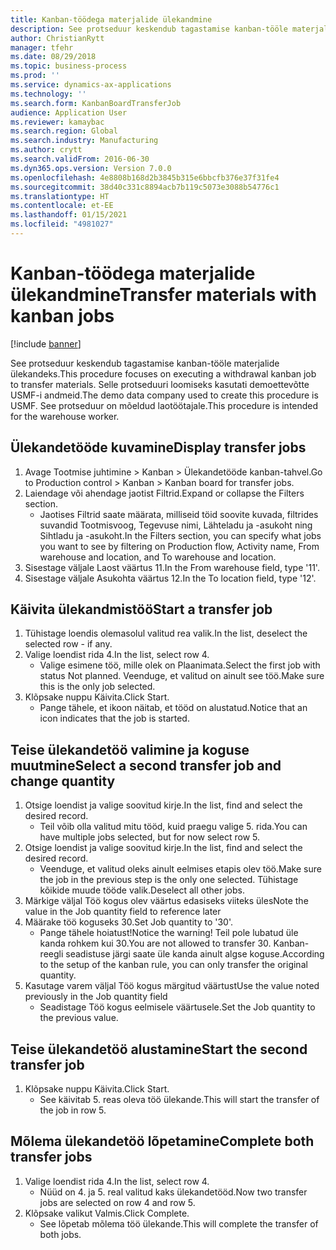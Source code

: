 ```yaml
---
title: Kanban-töödega materjalide ülekandmine
description: See protseduur keskendub tagastamise kanban-tööle materjalide ülekandeks.
author: ChristianRytt
manager: tfehr
ms.date: 08/29/2018
ms.topic: business-process
ms.prod: ''
ms.service: dynamics-ax-applications
ms.technology: ''
ms.search.form: KanbanBoardTransferJob
audience: Application User
ms.reviewer: kamaybac
ms.search.region: Global
ms.search.industry: Manufacturing
ms.author: crytt
ms.search.validFrom: 2016-06-30
ms.dyn365.ops.version: Version 7.0.0
ms.openlocfilehash: 4e8808b168d2b3845b315e6bbcfb376e37f31fe4
ms.sourcegitcommit: 38d40c331c8894acb7b119c5073e3088b54776c1
ms.translationtype: HT
ms.contentlocale: et-EE
ms.lasthandoff: 01/15/2021
ms.locfileid: "4981027"
---
```

# <a name="transfer-materials-with-kanban-jobs"></a><span data-ttu-id="a3171-103">Kanban-töödega materjalide ülekandmine</span><span class="sxs-lookup"><span data-stu-id="a3171-103">Transfer materials with kanban jobs</span></span>

[!include [banner](../../includes/banner.md)]

<span data-ttu-id="a3171-104">See protseduur keskendub tagastamise kanban-tööle materjalide ülekandeks.</span><span class="sxs-lookup"><span data-stu-id="a3171-104">This procedure focuses on executing a withdrawal kanban job to transfer materials.</span></span> <span data-ttu-id="a3171-105">Selle protseduuri loomiseks kasutati demoettevõtte USMF-i andmeid.</span><span class="sxs-lookup"><span data-stu-id="a3171-105">The demo data company used to create this procedure is USMF.</span></span> <span data-ttu-id="a3171-106">See protseduur on mõeldud laotöötajale.</span><span class="sxs-lookup"><span data-stu-id="a3171-106">This procedure is intended for the warehouse worker.</span></span>


## <a name="display-transfer-jobs"></a><span data-ttu-id="a3171-107">Ülekandetööde kuvamine</span><span class="sxs-lookup"><span data-stu-id="a3171-107">Display transfer jobs</span></span>
1. <span data-ttu-id="a3171-108">Avage Tootmise juhtimine > Kanban > Ülekandetööde kanban-tahvel.</span><span class="sxs-lookup"><span data-stu-id="a3171-108">Go to Production control > Kanban > Kanban board for transfer jobs.</span></span>
2. <span data-ttu-id="a3171-109">Laiendage või ahendage jaotist Filtrid.</span><span class="sxs-lookup"><span data-stu-id="a3171-109">Expand or collapse the Filters section.</span></span>
    * <span data-ttu-id="a3171-110">Jaotises Filtrid saate määrata, milliseid töid soovite kuvada, filtrides suvandid Tootmisvoog, Tegevuse nimi, Lähteladu ja -asukoht ning Sihtladu ja -asukoht.</span><span class="sxs-lookup"><span data-stu-id="a3171-110">In the Filters section, you can specify what jobs you want to see by filtering on Production flow, Activity name, From warehouse and location, and To warehouse and location.</span></span>  
3. <span data-ttu-id="a3171-111">Sisestage väljale Laost väärtus 11.</span><span class="sxs-lookup"><span data-stu-id="a3171-111">In the From warehouse field, type '11'.</span></span>
4. <span data-ttu-id="a3171-112">Sisestage väljale Asukohta väärtus 12.</span><span class="sxs-lookup"><span data-stu-id="a3171-112">In the To location field, type '12'.</span></span>

## <a name="start-a-transfer-job"></a><span data-ttu-id="a3171-113">Käivita ülekandmistöö</span><span class="sxs-lookup"><span data-stu-id="a3171-113">Start a transfer job</span></span>
1. <span data-ttu-id="a3171-114">Tühistage loendis olemasolul valitud rea valik.</span><span class="sxs-lookup"><span data-stu-id="a3171-114">In the list, deselect the selected row - if any.</span></span>
2. <span data-ttu-id="a3171-115">Valige loendist rida 4.</span><span class="sxs-lookup"><span data-stu-id="a3171-115">In the list, select row 4.</span></span>
    * <span data-ttu-id="a3171-116">Valige esimene töö, mille olek on Plaanimata.</span><span class="sxs-lookup"><span data-stu-id="a3171-116">Select the first job with status Not planned.</span></span> <span data-ttu-id="a3171-117">Veenduge, et valitud on ainult see töö.</span><span class="sxs-lookup"><span data-stu-id="a3171-117">Make sure this is the only job selected.</span></span>  
3. <span data-ttu-id="a3171-118">Klõpsake nuppu Käivita.</span><span class="sxs-lookup"><span data-stu-id="a3171-118">Click Start.</span></span>
    * <span data-ttu-id="a3171-119">Pange tähele, et ikoon näitab, et tööd on alustatud.</span><span class="sxs-lookup"><span data-stu-id="a3171-119">Notice that an icon indicates that the job is started.</span></span>  

## <a name="select-a-second-transfer-job-and-change-quantity"></a><span data-ttu-id="a3171-120">Teise ülekandetöö valimine ja koguse muutmine</span><span class="sxs-lookup"><span data-stu-id="a3171-120">Select a second transfer job and change quantity</span></span>
1. <span data-ttu-id="a3171-121">Otsige loendist ja valige soovitud kirje.</span><span class="sxs-lookup"><span data-stu-id="a3171-121">In the list, find and select the desired record.</span></span>
    * <span data-ttu-id="a3171-122">Teil võib olla valitud mitu tööd, kuid praegu valige 5. rida.</span><span class="sxs-lookup"><span data-stu-id="a3171-122">You can have multiple jobs selected, but for now select row 5.</span></span>  
2. <span data-ttu-id="a3171-123">Otsige loendist ja valige soovitud kirje.</span><span class="sxs-lookup"><span data-stu-id="a3171-123">In the list, find and select the desired record.</span></span>
    * <span data-ttu-id="a3171-124">Veenduge, et valitud oleks ainult eelmises etapis olev töö.</span><span class="sxs-lookup"><span data-stu-id="a3171-124">Make sure the job in the previous step is the only one selected.</span></span> <span data-ttu-id="a3171-125">Tühistage kõikide muude tööde valik.</span><span class="sxs-lookup"><span data-stu-id="a3171-125">Deselect all other jobs.</span></span>  
3. <span data-ttu-id="a3171-126">Märkige väljal Töö kogus olev väärtus edasiseks viiteks üles</span><span class="sxs-lookup"><span data-stu-id="a3171-126">Note the value in the Job quantity field to reference later</span></span>
4. <span data-ttu-id="a3171-127">Määrake töö koguseks 30.</span><span class="sxs-lookup"><span data-stu-id="a3171-127">Set Job quantity to '30'.</span></span>
    * <span data-ttu-id="a3171-128">Pange tähele hoiatust!</span><span class="sxs-lookup"><span data-stu-id="a3171-128">Notice the warning!</span></span> <span data-ttu-id="a3171-129">Teil pole lubatud üle kanda rohkem kui 30.</span><span class="sxs-lookup"><span data-stu-id="a3171-129">You are not allowed to transfer 30.</span></span> <span data-ttu-id="a3171-130">Kanban-reegli seadistuse järgi saate üle kanda ainult algse koguse.</span><span class="sxs-lookup"><span data-stu-id="a3171-130">According to the setup of the kanban rule, you can only transfer the original quantity.</span></span>  
5. <span data-ttu-id="a3171-131">Kasutage varem väljal Töö kogus märgitud väärtust</span><span class="sxs-lookup"><span data-stu-id="a3171-131">Use the value noted previously in the Job quantity field</span></span>
    * <span data-ttu-id="a3171-132">Seadistage Töö kogus eelmisele väärtusele.</span><span class="sxs-lookup"><span data-stu-id="a3171-132">Set the Job quantity to the previous value.</span></span>  

## <a name="start-the-second-transfer-job"></a><span data-ttu-id="a3171-133">Teise ülekandetöö alustamine</span><span class="sxs-lookup"><span data-stu-id="a3171-133">Start the second transfer job</span></span>
1. <span data-ttu-id="a3171-134">Klõpsake nuppu Käivita.</span><span class="sxs-lookup"><span data-stu-id="a3171-134">Click Start.</span></span>
    * <span data-ttu-id="a3171-135">See käivitab 5. reas oleva töö ülekande.</span><span class="sxs-lookup"><span data-stu-id="a3171-135">This will start the transfer of the job in row 5.</span></span>  

## <a name="complete-both-transfer-jobs"></a><span data-ttu-id="a3171-136">Mõlema ülekandetöö lõpetamine</span><span class="sxs-lookup"><span data-stu-id="a3171-136">Complete both transfer jobs</span></span>
1. <span data-ttu-id="a3171-137">Valige loendist rida 4.</span><span class="sxs-lookup"><span data-stu-id="a3171-137">In the list, select row 4.</span></span>
    * <span data-ttu-id="a3171-138">Nüüd on 4. ja 5. real valitud kaks ülekandetööd.</span><span class="sxs-lookup"><span data-stu-id="a3171-138">Now two transfer jobs are selected on row 4 and row 5.</span></span>  
2. <span data-ttu-id="a3171-139">Klõpsake valikut Valmis.</span><span class="sxs-lookup"><span data-stu-id="a3171-139">Click Complete.</span></span>
    * <span data-ttu-id="a3171-140">See lõpetab mõlema töö ülekande.</span><span class="sxs-lookup"><span data-stu-id="a3171-140">This will complete the transfer of both jobs.</span></span>  

